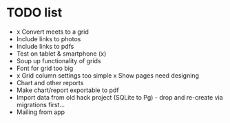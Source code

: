 # TODO list

* x Convert meets to a grid
* Include links to photos
* Include links to pdfs
* Test on tablet & smartphone (x)
* Soup up functionality of grids
* Font for grid too big
* x Grid column settings too simple
x Show pages need designing
* Chart and other reports
* Make chart/report exportable to pdf
* Import data from old hack project (SQLite to Pg) - drop and re-create via migrations first...
* Mailing from app

